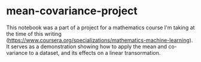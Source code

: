 # mean-covariance-project
This notebook was a part of a project for a mathematics course I'm taking at 
the time of this writing (https://www.coursera.org/specializations/mathematics-machine-learning). 
It serves as a demonstration showing how to apply the mean and co-variance to a dataset, 
and its effects on a linear transormation.
